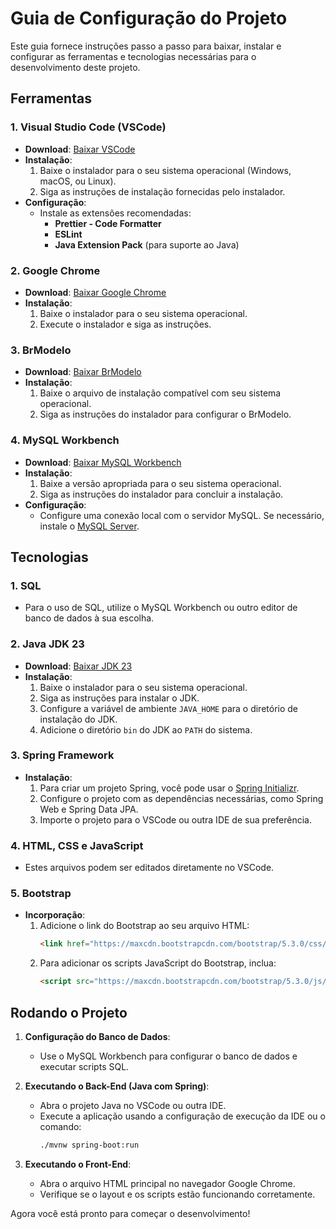 # Guia de Configuração do Projeto

Este guia fornece instruções passo a passo para baixar, instalar e configurar as ferramentas e tecnologias necessárias para o desenvolvimento deste projeto.

## Ferramentas

### 1. Visual Studio Code (VSCode)
- **Download**: [Baixar VSCode](https://code.visualstudio.com/download)
- **Instalação**:
  1. Baixe o instalador para o seu sistema operacional (Windows, macOS, ou Linux).
  2. Siga as instruções de instalação fornecidas pelo instalador.
- **Configuração**:
  - Instale as extensões recomendadas:
    - **Prettier - Code Formatter**
    - **ESLint**
    - **Java Extension Pack** (para suporte ao Java)

### 2. Google Chrome
- **Download**: [Baixar Google Chrome](https://www.google.com/chrome/)
- **Instalação**:
  1. Baixe o instalador para o seu sistema operacional.
  2. Execute o instalador e siga as instruções.

### 3. BrModelo
- **Download**: [Baixar BrModelo](https://sourceforge.net/projects/brmodelo/)
- **Instalação**:
  1. Baixe o arquivo de instalação compatível com seu sistema operacional.
  2. Siga as instruções do instalador para configurar o BrModelo.

### 4. MySQL Workbench
- **Download**: [Baixar MySQL Workbench](https://dev.mysql.com/downloads/workbench/)
- **Instalação**:
  1. Baixe a versão apropriada para o seu sistema operacional.
  2. Siga as instruções do instalador para concluir a instalação.
- **Configuração**:
  - Configure uma conexão local com o servidor MySQL. Se necessário, instale o [MySQL Server](https://dev.mysql.com/downloads/mysql/).

## Tecnologias

### 1. SQL
- Para o uso de SQL, utilize o MySQL Workbench ou outro editor de banco de dados à sua escolha.

### 2. Java JDK 23
- **Download**: [Baixar JDK 23](https://www.oracle.com/java/technologies/javase/jdk23-archive-downloads.html)
- **Instalação**:
  1. Baixe o instalador para o seu sistema operacional.
  2. Siga as instruções para instalar o JDK.
  3. Configure a variável de ambiente `JAVA_HOME` para o diretório de instalação do JDK.
  4. Adicione o diretório `bin` do JDK ao `PATH` do sistema.

### 3. Spring Framework
- **Instalação**:
  1. Para criar um projeto Spring, você pode usar o [Spring Initializr](https://start.spring.io/).
  2. Configure o projeto com as dependências necessárias, como Spring Web e Spring Data JPA.
  3. Importe o projeto para o VSCode ou outra IDE de sua preferência.

### 4. HTML, CSS e JavaScript
- Estes arquivos podem ser editados diretamente no VSCode.

### 5. Bootstrap
- **Incorporação**:
  1. Adicione o link do Bootstrap ao seu arquivo HTML:
     ```html
     <link href="https://maxcdn.bootstrapcdn.com/bootstrap/5.3.0/css/bootstrap.min.css" rel="stylesheet">
     ```
  2. Para adicionar os scripts JavaScript do Bootstrap, inclua:
     ```html
     <script src="https://maxcdn.bootstrapcdn.com/bootstrap/5.3.0/js/bootstrap.bundle.min.js"></script>
     ```

## Rodando o Projeto

1. **Configuração do Banco de Dados**:
   - Use o MySQL Workbench para configurar o banco de dados e executar scripts SQL.

2. **Executando o Back-End (Java com Spring)**:
   - Abra o projeto Java no VSCode ou outra IDE.
   - Execute a aplicação usando a configuração de execução da IDE ou o comando:
     ```bash
     ./mvnw spring-boot:run
     ```

3. **Executando o Front-End**:
   - Abra o arquivo HTML principal no navegador Google Chrome.
   - Verifique se o layout e os scripts estão funcionando corretamente.

Agora você está pronto para começar o desenvolvimento!

